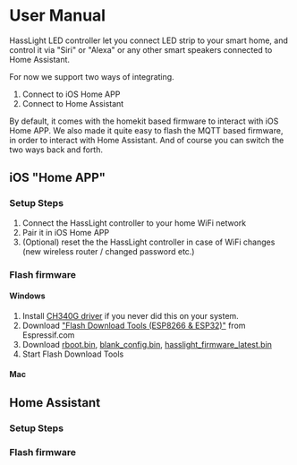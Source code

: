 # User Manual

HassLight LED controller let you connect LED strip to your smart home, and control it via "Siri" or "Alexa" or any other smart speakers connected to Home Assistant. 

For now we support two ways of integrating. 
1. Connect to iOS Home APP
2. Connect to Home Assistant 

By default, it comes with the homekit based firmware to interact with iOS Home APP.
We also made it quite easy to flash the MQTT based firmware, in order to interact with Home Assistant. And of course you can switch the two ways back and forth. 


## iOS "Home APP"
### Setup Steps

1. Connect the HassLight controller to your home WiFi network
2. Pair it in iOS Home APP
3. (Optional) reset the the HassLight controller in case of WiFi changes (new wireless router / changed password etc.)

### Flash firmware

#### Windows
1. Install [CH340G driver](https://sparks.gogo.co.nz/ch340.html) if you never did this on your system.
2. Download ["Flash Download Tools (ESP8266 & ESP32)"](https://www.espressif.com/sites/default/files/tools/flash_download_tools_v3.6.7_1.zip) from Espressif.com
3. Download [rboot.bin](), [blank_config.bin](), [hasslight_firmware_latest.bin]() 
4. Start Flash Download Tools

#### Mac


## Home Assistant
### Setup Steps
### Flash firmware